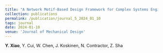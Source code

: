 ```yaml
---
title: "A Network Motif-Based Design Framework for Complex Systems Engineering Considering Local Dependencies [*In Preparation*]"
collection: publications
permalink: /publication/journal_5_2024_01_10
tags: journal
date: 2024-01-10
venue: 'Journal of Mechanical Design'
---
```

**Y. Xiao**, Y. Cui, W. Chen, J. Koskinen, N. Contractor, Z. Sha
